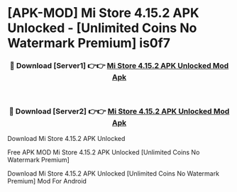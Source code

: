# [APK-MOD] Mi Store 4.15.2 APK Unlocked - [Unlimited Coins No Watermark Premium] is0f7



<div align="center">
<h3>🔴 Download [Server1] 👉👉 <a href="https://momento.my/?title=Mi_Store_4.15.2_APK_Unlocked">Mi Store 4.15.2 APK Unlocked Mod Apk</a></h3><br>

<h3>🔴 Download [Server2] 👉👉 <a href="https://momento.my/?title=Mi_Store_4.15.2_APK_Unlocked">Mi Store 4.15.2 APK Unlocked Mod Apk</a></h3>
</div>



Download Mi Store 4.15.2 APK Unlocked 

Free APK MOD Mi Store 4.15.2 APK Unlocked [Unlimited Coins No Watermark Premium]

Download Mi Store 4.15.2 APK Unlocked [Unlimited Coins No Watermark Premium] Mod For Android
